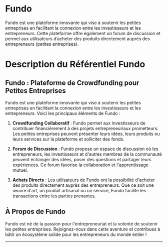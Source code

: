 # Fundo
Fundo est une plateforme innovante qui vise à soutenir les petites entreprises en facilitant la connexion entre les investisseurs et les entrepreneurs. Cette plateforme offre également un forum de discussion et permet aux utilisateurs d’acheter des produits directement auprès des entrepreneurs (petites entreprises).
# Description du Référentiel Fundo

## Fundo : Plateforme de Crowdfunding pour Petites Entreprises

Fundo est une plateforme innovante qui vise à soutenir les petites entreprises en facilitant la connexion entre les investisseurs et les entrepreneurs. Voici les principaux éléments de Fundo :

1. **Crowdfunding Collaboratif** : Fundo permet aux investisseurs de contribuer financièrement à des projets entrepreneuriaux prometteurs. Les petites entreprises peuvent présenter leurs idées, leurs produits ou leurs services sur la plateforme et solliciter des fonds.

2. **Forum de Discussion** : Fundo propose un espace de discussion où les entrepreneurs, les investisseurs et d'autres membres de la communauté peuvent échanger des idées, poser des questions et partager leurs expériences. Ce forum favorise la collaboration et l'apprentissage mutuel.

3. **Achats Directs** : Les utilisateurs de Fundo ont la possibilité d'acheter des produits directement auprès des entrepreneurs. Que ce soit une œuvre d'art, un produit artisanal ou un service, Fundo facilite les transactions entre les parties prenantes.



## À Propos de Fundo

Fundo est né de la passion pour l'entrepreneuriat et la volonté de soutenir les petites entreprises. Rejoignez-nous dans cette aventure et contribuez à bâtir un écosystème solide pour les entrepreneurs du monde entier !

---
